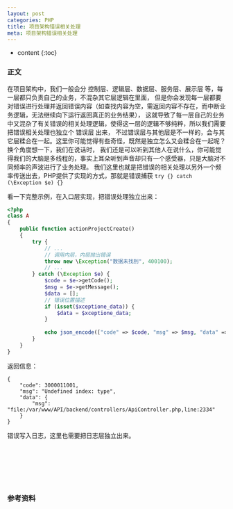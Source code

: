 ```yaml
---
layout: post
categories: PHP
title: 项目架构错误相关处理
meta: 项目架构错误相关处理
---
```

* content
{:toc}

### 正文

在项目架构中，我们一般会分 控制层、逻辑层、数据层、服务层、展示层 等，每一层都只负责自己的业务，不混杂其它层逻辑在里面，
但是你会发现每一层都要对错误进行处理并返回错误内容（如查找内容为空，需返回内容不存在，而中断业务逻辑，无法继续向下运行返回真正的业务结果），
这就导致了每一层自己的业务中又混杂了有关错误的相关处理逻辑，使得这一层的逻辑不够纯粹，所以我们需要把错误相关处理也独立个 错误层 出来，
不过错误层与其他层是不一样的，会与其它层糅合在一起。这里你可能觉得有些奇怪，既然是独立怎么又会糅合在一起呢？换个角度想一下，我们在说话时，
我们还是可以听到其他人在说什么，你可能觉得我们的大脑是多线程的，事实上耳朵听到声音却只有一个感受器，只是大脑对不同频率的声波进行了业务处理。
我们这里也就是把错误的相关处理以另外一个频率传送出去，PHP提供了实现的方式，那就是错误捕获 `try {} catch (\Exception $e) {}`

看一下完整示例，在入口层实现，把错误处理独立出来：
```php
<?php
class A
{
    public function actionProjectCreate()
    {
        try {
            // ...
            // 调用内层，内层抛出错误
            throw new \Exception("数据未找到", 400100);
            // ...
        } catch (\Exception $e) {
            $code = $e->getCode();
            $msg = $e->getMessage();
            $data = [];
            // 错误位置描述
            if (isset($xceptione_data)) {
                $data = $xceptione_data;
            }
    
            echo json_encode(["code" => $code, "msg" => $msg, "data" => $data]);
        }
    }
}
```

返回信息：
```
{
    "code": 3000011001,
    "msg": "Undefined index: type",
    "data": {
        "msg": "file:/var/www/API/backend/controllers/ApiController.php,line:2334"
    }
}
```

错误写入日志，这里也需要把日志层独立出来。

<br/><br/><br/><br/><br/>
### 参考资料


